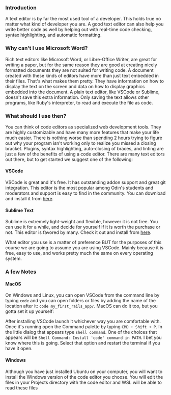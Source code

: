 ### Introduction
A text editor is by far the most used tool of a developer. This holds true no matter what kind of developer you are. A good text editor can also help you write better code as well by helping out with real-time code checking, syntax highlighting, and automatic formatting.

### Why can't I use Microsoft Word?

Rich text editors like Microsoft Word, or Libre-Office Writer, are great for writing a paper, but for the same reason they are good at creating nicely formatted documents they are not suited for writing code. A document created with these kinds of editors have more than just text embedded in their files. That's what makes them pretty. They have information on how to display the text on the screen and data on how to display graphics embedded into the document. A plain text editor, like VSCode or Sublime, doesn't save this extra information. Only saving the text allows other programs, like Ruby's interpreter, to read and execute the file as code.

### What should I use then?

You can think of code editors as specialized web development tools. They are highly customizable and have many more features that make your life much easier. There is nothing worse than spending 2 hours trying to figure out why your program isn't working only to realize you missed a closing bracket. Plugins, syntax highlighting, auto-closing of braces, and linting are just a few of the benefits of using a code editor. There are many text editors out there, but to get started we suggest one of the following:

#### VSCode

VSCode is great and it's free. It has outstanding addon support and great git integration. This editor is the most popular among Odin's students and moderators and support is easy to find in the community. You can download and install it from [here](https://code.visualstudio.com/).

#### Sublime Text

Sublime is extremely light-weight and flexible, however it is not free. You can use it for a while, and decide for yourself if it is worth the purchase or not. This editor is favored by many. Check it out and install from [here](https://www.sublimetext.com/).

What editor you use is a matter of preference BUT for the purposes of this course we are going to assume you are using VSCode. Mainly because it is free, easy to use, and works pretty much the same on every operating system.


### A few Notes

#### MacOS

On Windows and Linux, you can open VSCode from the command line by typing `code` and you can open folders or files by adding the name of the location after it: `code my_first_rails_app/`. MacOS can do it too, but you gotta set it up yourself:

After installing VSCode launch it whichever way you are comfortable with. Once it's running open the Command palette by typing `CMD + Shift + P`. In the little dialog that appears type `shell command`. One of the choices that appears will be `Shell Command: Install 'code' command in PATH`. I bet you know where this is going. Select that option and restart the terminal if you have it open.

#### Windows

Although you have just installed Ubuntu on your computer, you will want to install the Windows version of the code editor you choose. You will edit the files in your Projects directory with the code editor and WSL will be able to read these files
